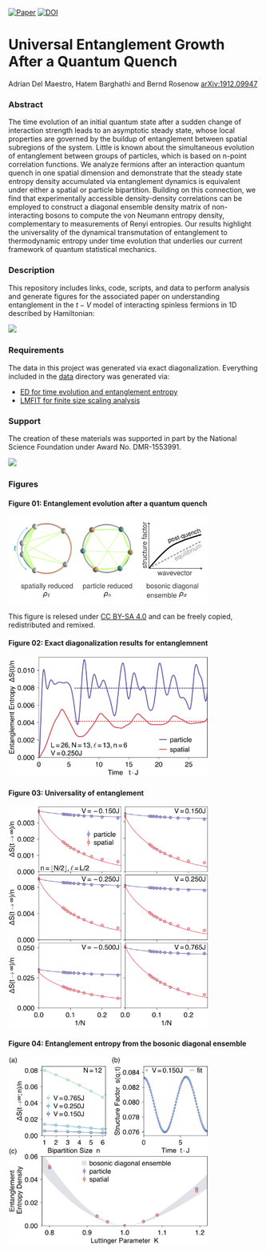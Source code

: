 [![Paper](https://img.shields.io/badge/paper-arXiv%3A1912.09947-B31B1B.svg)](https://arxiv.org/abs/1912.09947)
[![DOI](https://zenodo.org/badge/214220909.svg)](https://zenodo.org/badge/latestdoi/214220909)



# Universal Entanglement Growth After a Quantum Quench
Adrian Del Maestro, Hatem Barghathi and Bernd Rosenow
[arXiv:1912.09947](https://arxiv.org/abs/1912.09947)

### Abstract
The time evolution of an initial quantum state after a sudden change of interaction strength  leads to an asymptotic steady state, whose local properties are governed by the buildup of entanglement between spatial subregions of the system. Little is known about the simultaneous evolution of entanglement between groups of particles, which is based on n-point correlation functions.  We  analyze fermions after an interaction quantum quench in one spatial dimension and demonstrate that the steady state entropy density accumulated via entanglement dynamics is equivalent under either a spatial or particle bipartition.  Building on this connection, we  find that experimentally accessible density-density correlations can be employed to construct a  diagonal ensemble density matrix of  non-interacting bosons to compute the von Neumann entropy density, complementary to measurements of  Renyi entropies. Our results highlight the universality of the dynamical transmutation of entanglement to thermodynamic entropy under time evolution that underlies our current framework of quantum statistical mechanics.

### Description
This repository includes links, code, scripts, and data to perform analysis and generate figures for the associated paper on understanding entanglement in the $t-V$ model of interacting spinless fermions in 1D described by Hamiltonian:

<img width="400px" src="https://render.githubusercontent.com/render/math?math=H%3D%20-J%5Csum_%7Bi%3D1%7D%5E%7BL%7D%5Cleft(c%5E%5Cdagger_%7Bi%7Dc%5E%7B%5Cphantom%7B%5Cdagger%7D%7D_%7Bi%2B1%7D%20%2Bc%5E%5Cdagger_%7Bi%2B1%7D%20c%5E%7B%5Cphantom%7B%5Cdagger%7D%7D_%7Bi%7D%20%20%5Cright)%20%2B%20V%20%5Csum_%7Bi%3D1%7D%5E%7BL%7D%20n_i%20n_%7Bi%2B1%7D">

### Requirements
The data in this project was generated via exact diagonalization.  Everything included in the [data](https://github.com/DelMaestroGroup/papers-code-EntanglementQuantumQuench/tree/master/data) directory was generated via:

* [ED for time evolution and entanglement entropy](https://github.com/DelMaestroGroup/tVDiagonalizeTimeEvaluationQuench/tree/TranslationalSymmetricInitialState_IntFermionBasis)
* [LMFIT for finite size scaling analysis](https://lmfit.github.io/lmfit-py/)

### Support
The creation of these materials was supported in part by the National Science Foundation under Award No. DMR-1553991.

[<img width="100px" src="https://www.nsf.gov/images/logos/NSF_4-Color_bitmap_Logo.png">](http://www.nsf.gov/awardsearch/showAward?AWD_ID=1553991)

### Figures

#### Figure 01: Entanglement evolution after a quantum quench
<img src="https://github.com/DelMaestroGroup/papers-code-EntanglementQuantumQuench/blob/master/figures/method_flowchart_nobox.svg" width="400px">

This figure is relesed under [CC BY-SA 4.0](https://creativecommons.org/licenses/by-sa/4.0/) and can be freely copied, redistributed and remixed.

#### Figure 02: Exact diagonalization results for entanglemnent
<img src="https://github.com/DelMaestroGroup/papers-code-EntanglementQuantumQuench/blob/master/figures/DeltaS_vs_t_ED.svg" width="400px">

#### Figure 03: Universality of entanglement
<img src="https://github.com/DelMaestroGroup/papers-code-EntanglementQuantumQuench/blob/master/figures/asymptotic_entropy_vs_invN_LL_prediction.svg" width="400px">

#### Figure 04: Entanglement entropy from the bosonic diagonal ensemble
<img src="https://github.com/DelMaestroGroup/papers-code-EntanglementQuantumQuench/blob/master/figures/nobdm_SqnLL_N12_EE.svg" width="400px">

